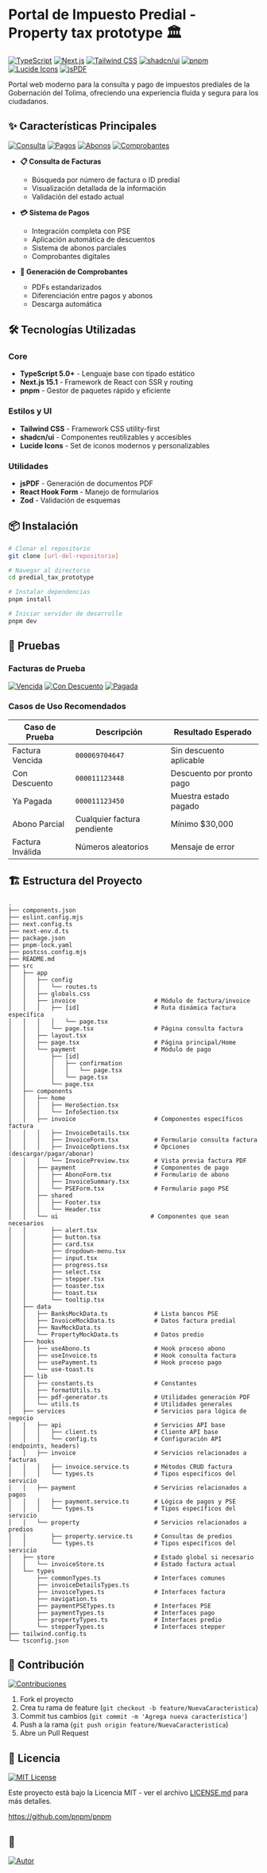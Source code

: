 # Portal de Impuesto Predial - Property tax prototype 🏛️

[![TypeScript](https://img.shields.io/badge/TypeScript-5.0+-blue.svg)](https://www.typescriptlang.org/)
[![Next.js](https://img.shields.io/badge/Next.js-15.1+-000000.svg)](https://nextjs.org/)
[![Tailwind CSS](https://img.shields.io/badge/Tailwind-3.4+-38B2AC.svg)](https://tailwindcss.com/)
[![shadcn/ui](https://img.shields.io/badge/shadcn/ui-2.1.8-black.svg)](https://ui.shadcn.com/)
[![pnpm](https://img.shields.io/badge/pnpm-9.15+-F69220.svg)](https://pnpm.io/)
[![Lucide Icons](https://img.shields.io/badge/Lucide-0.471.1-purple.svg)](https://lucide.dev/)
[![jsPDF](https://img.shields.io/badge/jsPDF-2.5+-red.svg)](https://github.com/parallax/jsPDF)

Portal web moderno para la consulta y pago de impuestos prediales de la Gobernación del Tolima, ofreciendo una experiencia fluida y segura para los ciudadanos.

## ✨ Características Principales

[![Consulta](https://img.shields.io/badge/Módulo-Consulta-blue.svg)](#consulta)
[![Pagos](https://img.shields.io/badge/Módulo-Pagos-green.svg)](#pagos)
[![Abonos](https://img.shields.io/badge/Módulo-Abonos-yellow.svg)](#abonos)
[![Comprobantes](https://img.shields.io/badge/Módulo-Comprobantes-red.svg)](#comprobantes)

- **📋 Consulta de Facturas**
  - Búsqueda por número de factura o ID predial
  - Visualización detallada de la información
  - Validación del estado actual

- **💳 Sistema de Pagos**
  - Integración completa con PSE
  - Aplicación automática de descuentos
  - Sistema de abonos parciales
  - Comprobantes digitales

- **📄 Generación de Comprobantes**
  - PDFs estandarizados
  - Diferenciación entre pagos y abonos
  - Descarga automática

## 🛠️ Tecnologías Utilizadas

### Core
- **TypeScript 5.0+** - Lenguaje base con tipado estático
- **Next.js 15.1** - Framework de React con SSR y routing
- **pnpm** - Gestor de paquetes rápido y eficiente

### Estilos y UI
- **Tailwind CSS** - Framework CSS utility-first
- **shadcn/ui** - Componentes reutilizables y accesibles
- **Lucide Icons** - Set de iconos modernos y personalizables

### Utilidades
- **jsPDF** - Generación de documentos PDF
- **React Hook Form** - Manejo de formularios
- **Zod** - Validación de esquemas

## 📦 Instalación

```bash
# Clonar el repositorio
git clone [url-del-repositorio]

# Navegar al directorio
cd predial_tax_prototype

# Instalar dependencias
pnpm install

# Iniciar servidor de desarrollo
pnpm dev
```

## 🧪 Pruebas

### Facturas de Prueba

[![Vencida](https://img.shields.io/badge/000069704647-Vencida-red.svg)](#)
[![Con Descuento](https://img.shields.io/badge/000011123448-Con_Descuento-green.svg)](#)
[![Pagada](https://img.shields.io/badge/000011123450-Pagada-blue.svg)](#)

### Casos de Uso Recomendados

| Caso de Prueba | Descripción | Resultado Esperado |
|----------------|-------------|-------------------|
| Factura Vencida | `000069704647` | Sin descuento aplicable |
| Con Descuento | `000011123448` | Descuento por pronto pago |
| Ya Pagada | `000011123450` | Muestra estado pagado |
| Abono Parcial | Cualquier factura pendiente | Mínimo $30,000 |
| Factura Inválida | Números aleatorios | Mensaje de error |

## 🏗️ Estructura del Proyecto

```plaintext
.
├── components.json
├── eslint.config.mjs
├── next.config.ts
├── next-env.d.ts
├── package.json
├── pnpm-lock.yaml
├── postcss.config.mjs
├── README.md
├── src
│   ├── app
│   │   ├── config
│   │   │   └── routes.ts
│   │   ├── globals.css
│   │   ├── invoice                      # Módulo de factura/invoice
│   │   │   ├── [id]                     # Ruta dinámica factura específica
│   │   │   │   └── page.tsx
│   │   │   └── page.tsx                 # Página consulta factura
│   │   ├── layout.tsx
│   │   ├── page.tsx                     # Página principal/Home
│   │   └── payment                      # Módulo de pago
│   │       ├── [id]
│   │       │   ├── confirmation
│   │       │   │   └── page.tsx
│   │       │   └── page.tsx
│   │       └── page.tsx
│   ├── components
│   │   ├── home
│   │   │   ├── HeroSection.tsx
│   │   │   └── InfoSection.tsx
│   │   ├── invoice                      # Componentes específicos factura
│   │   │   ├── InvoiceDetails.tsx
│   │   │   ├── InvoiceForm.tsx          # Formulario consulta factura
│   │   │   ├── InvoiceOptions.tsx       # Opciones (descargar/pagar/abonar)
│   │   │   └── InvoicePreview.tsx       # Vista previa factura PDF
│   │   ├── payment                      # Componentes de pago
│   │   │   ├── AbonoForm.tsx            # Formulario de abono
│   │   │   ├── InvoiceSummary.tsx
│   │   │   └── PSEForm.tsx              # Formulario pago PSE
│   │   ├── shared
│   │   │   ├── Footer.tsx
│   │   │   └── Header.tsx
│   │   └── ui                          # Componentes que sean necesarios
│   │       ├── alert.tsx
│   │       ├── button.tsx
│   │       ├── card.tsx
│   │       ├── dropdown-menu.tsx
│   │       ├── input.tsx
│   │       ├── progress.tsx
│   │       ├── select.tsx
│   │       ├── stepper.tsx
│   │       ├── toaster.tsx
│   │       ├── toast.tsx
│   │       └── tooltip.tsx
│   ├── data
│   │   ├── BanksMockData.ts             # Lista bancos PSE
│   │   ├── InvoiceMockData.ts           # Datos factura predial
│   │   ├── NavMockData.ts
│   │   └── PropertyMockData.ts          # Datos predio
│   ├── hooks
│   │   ├── useAbono.ts                  # Hook proceso abono
│   │   ├── useInvoice.ts                # Hook consulta factura
│   │   ├── usePayment.ts                # Hook proceso pago
│   │   └── use-toast.ts               
│   ├── lib
│   │   ├── constants.ts                 # Constantes
│   │   ├── formatUtils.ts
│   │   ├── pdf-generator.ts             # Utilidades generación PDF
│   │   └── utils.ts                     # Utilidades generales
│   ├── services                         # Servicios para lógica de negocio
│   │   ├── api                          # Servicios API base
│   │   │   ├── client.ts                # Cliente API base
│   │   │   └── config.ts                # Configuración API (endpoints, headers)
│   │   ├── invoice                      # Servicios relacionados a facturas
│   │   │   ├── invoice.service.ts       # Métodos CRUD factura
│   │   │   └── types.ts                 # Tipos específicos del servicio
│   │   ├── payment                      # Servicios relacionados a pagos
│   │   │   ├── payment.service.ts       # Lógica de pagos y PSE
│   │   │   └── types.ts                 # Tipos específicos del servicio
│   │   └── property                     # Servicios relacionados a predios 
│   │       ├── property.service.ts      # Consultas de predios
│   │       └── types.ts                 # Tipos específicos del servicio
│   ├── store                            # Estado global si necesario
│   │   └── invoiceStore.ts              # Estado factura actual
│   └── types
│       ├── commonTypes.ts               # Interfaces comunes
│       ├── invoiceDetailsTypes.ts
│       ├── invoiceTypes.ts              # Interfaces factura
│       ├── navigation.ts 
│       ├── paymentPSETypes.ts           # Interfaces PSE
│       ├── paymentTypes.ts              # Interfaces pago
│       ├── propertyTypes.ts             # Interfaces predio
│       └── stepperTypes.ts              # Interfaces stepper
├── tailwind.config.ts
└── tsconfig.json

```

## 🤝 Contribución

[![Contribuciones](https://img.shields.io/badge/Contribuciones-Bienvenidas-brightgreen.svg)](#contribución)

1. Fork el proyecto
2. Crea tu rama de feature (`git checkout -b feature/NuevaCaracteristica`)
3. Commit tus cambios (`git commit -m 'Agrega nueva característica'`)
4. Push a la rama (`git push origin feature/NuevaCaracteristica`)
5. Abre un Pull Request

## 📝 Licencia

[![MIT License](https://img.shields.io/badge/License-MIT-green.svg)](https://choosealicense.com/licenses/mit/)

Este proyecto está bajo la Licencia MIT - ver el archivo [LICENSE.md](LICENSE.md) para más detalles.

https://github.com/pnpm/pnpm

## 🌟 

[![Autor](https://img.shields.io/badge/anvorja-blue.svg)](https://github.com/anvorja/)
